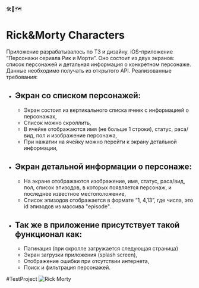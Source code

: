 🛠🧠🗺

# Rick&Morty Characters

Приложение разрабатывалось по ТЗ и дизайну. iOS-приложение “Персонажи сериала Рик и Морти”. Оно состоит из двух экранов: список персонажей и детальная информация о конкретном персонаже. Данные необходимо получать из открытого API.
Реализованные требования:
- ## Экран со списком персонажей:
  - Экран состоит из вертикального списка ячеек с информацией о персонажах,
  - Список можно скроллить,
  - В ячейке отображаются имя (не больше 1 строки), статус, раса/вид, пол и изображение персонажа,
  - При нажатии на ячейку можно перейти к экрану детальной информации,
- ## Экран детальной информации о персонаже:
  - На экране отображаются изображение, имя, статус, раса/вид, пол, список эпизодов, в которых появляется персонаж, и последнее известное местоположение,
  - Список эпизодов отображается в формате “1, 4,13”, где числа, это id эпизодов из массива "episode".

- ## Так же в приложение присутствует такой функционал как:
  - Пагинация (при скролле загружается следующая страница)
  - Экран загрузки приложения (splash screen),
  - Отображение ошибки при отсутствии интернета,
  - Поиск и фильтрация персонажей.

#TestProject
![Rick Morty](https://github.com/user-attachments/assets/e438dd7a-cfef-454f-8411-e939ec469ffc)
